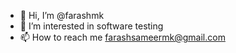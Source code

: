 - 👋 Hi, I’m @farashmk
- 👀 I’m interested in software testing
- 📫 How to reach me farashsameermk@gmail.com

<!---
farashmk/farashmk is a ✨ special ✨ repository because its `README.md` (this file) appears on your GitHub profile.
You can click the Preview link to take a look at your changes.
--->
